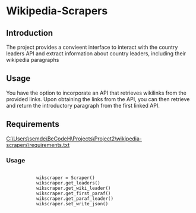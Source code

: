 # Wikipedia-Scrapers

## Introduction

The project provides a convieent interface to interact with the country leaders API and extract information about country leaders, including their wikipedia paragraphs

## Usage

You have the option to incorporate an API that retrieves wikilinks from the provided links. Upon obtaining the links from the API, you can then retrieve and return the introductory paragraph from the first linked API.

## Requirements

[C:\Users\semde\BeCodeH\Projects\Project2\wikipedia-scrapers\requirements.txt](./installation)

### Usage

<ul>
    <code>
        wikscraper = Scraper()
        wikscraper.get_leaders()
        wikscraper.get_wiki_leader()
        wikscraper.get_first_paraf()
        wikscraper.get_paraf_leader()
        wikscraper.set_write_json()
    </code>
</ul>
